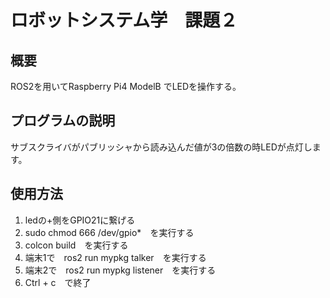 # ロボットシステム学　課題２

## 概要
ROS2を用いてRaspberry Pi4 ModelB でLEDを操作する。

## プログラムの説明
サブスクライバがパブリッシャから読み込んだ値が3の倍数の時LEDが点灯します。

## 使用方法
1. ledの+側をGPIO21に繋げる
2. sudo chmod 666 /dev/gpio*　を実行する
3. colcon build　を実行する
4. 端末1で　ros2 run mypkg talker　を実行する
5. 端末2で　ros2 run mypkg listener　を実行する
6. Ctrl + c　で終了
